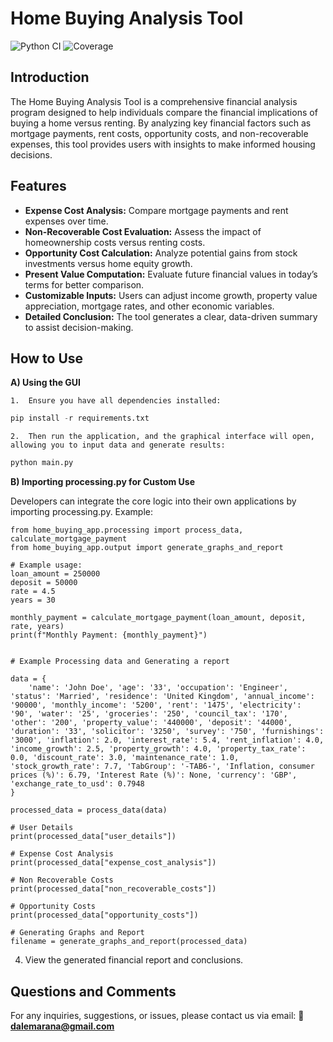 # Home Buying Analysis Tool
![Python CI](https://github.com/dalemarana/HomeBuyingApp/actions/workflows/python-ci.yml/badge.svg)
![Coverage](https://codecov.io/gh/dalemarana/HomeBuyingApp/branch/main/graph/badge.svg)

## Introduction
The Home Buying Analysis Tool is a comprehensive financial analysis program designed to help individuals compare the financial implications of buying a home versus renting. By analyzing key financial factors such as mortgage payments, rent costs, opportunity costs, and non-recoverable expenses, this tool provides users with insights to make informed housing decisions.

## Features
- **Expense Cost Analysis:** Compare mortgage payments and rent expenses over time.
- **Non-Recoverable Cost Evaluation:** Assess the impact of homeownership costs versus renting costs.
- **Opportunity Cost Calculation:** Analyze potential gains from stock investments versus home equity growth.
- **Present Value Computation:** Evaluate future financial values in today’s terms for better comparison.
- **Customizable Inputs:** Users can adjust income growth, property value appreciation, mortgage rates, and other economic variables.
- **Detailed Conclusion:** The tool generates a clear, data-driven summary to assist decision-making.

## How to Use
**A) Using the GUI**

	1.	Ensure you have all dependencies installed:
    
``` python
pip install -r requirements.txt
```

	2.	Then run the application, and the graphical interface will open, allowing you to input data and generate results:

``` python
python main.py
```

**B) Importing processing.py for Custom Use**

Developers can integrate the core logic into their own applications by importing processing.py. 
Example:
```
from home_buying_app.processing import process_data, calculate_mortgage_payment
from home_buying_app.output import generate_graphs_and_report

# Example usage:
loan_amount = 250000
deposit = 50000
rate = 4.5
years = 30

monthly_payment = calculate_mortgage_payment(loan_amount, deposit, rate, years)
print(f"Monthly Payment: {monthly_payment}")


# Example Processing data and Generating a report

data = {
    'name': 'John Doe', 'age': '33', 'occupation': 'Engineer', 'status': 'Married', 'residence': 'United Kingdom', 'annual_income': '90000', 'monthly_income': '5200', 'rent': '1475', 'electricity': '90', 'water': '25', 'groceries': '250', 'council_tax': '170', 'other': '200', 'property_value': '440000', 'deposit': '44000', 'duration': '33', 'solicitor': '3250', 'survey': '750', 'furnishings': '3000', 'inflation': 2.0, 'interest_rate': 5.4, 'rent_inflation': 4.0, 'income_growth': 2.5, 'property_growth': 4.0, 'property_tax_rate': 0.0, 'discount_rate': 3.0, 'maintenance_rate': 1.0, 'stock_growth_rate': 7.7, 'TabGroup': '-TAB6-', 'Inflation, consumer prices (%)': 6.79, 'Interest Rate (%)': None, 'currency': 'GBP', 'exchange_rate_to_usd': 0.7948
}

processed_data = process_data(data)

# User Details
print(processed_data["user_details"])

# Expense Cost Analysis
print(processed_data["expense_cost_analysis"])

# Non Recoverable Costs
print(processed_data["non_recoverable_costs"])

# Opportunity Costs
print(processed_data["opportunity_costs"])

# Generating Graphs and Report
filename = generate_graphs_and_report(processed_data)

```
4. View the generated financial report and conclusions.

## Questions and Comments
For any inquiries, suggestions, or issues, please contact us via email:
📧 **dalemarana@gmail.com**

